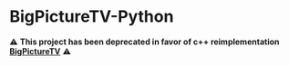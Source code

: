 # BigPictureTV-Python
⚠️ **This project has been deprecated in favor of c++ reimplementation [BigPictureTV](https://github.com/Odizinne/BigPictureTV)** ⚠️

